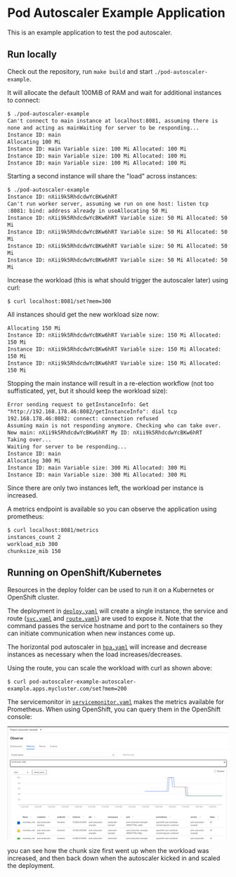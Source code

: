 # Pod Autoscaler Example Application

This is an example application to test the pod autoscaler.

## Run locally

Check out the repository, run `make build` and start `./pod-autoscaler-example`.

It will allocate the default 100MiB of RAM and wait for additional instances to connect:

```
$ ./pod-autoscaler-example 
Can't connect to main instance at localhost:8081, assuming there is none and acting as mainWaiting for server to be responding...
Instance ID: main
Allocating 100 Mi
Instance ID: main Variable size: 100 Mi Allocated: 100 Mi
Instance ID: main Variable size: 100 Mi Allocated: 100 Mi
Instance ID: main Variable size: 100 Mi Allocated: 100 Mi
```

Starting a second instance will share the "load" across instances:

```
$ ./pod-autoscaler-example 
Instance ID: nXii9k5RhdcdwYcBKw6hRT
Can't run worker server, assuming we run on one host: listen tcp :8081: bind: address already in useAllocating 50 Mi
Instance ID: nXii9k5RhdcdwYcBKw6hRT Variable size: 50 Mi Allocated: 50 Mi
Instance ID: nXii9k5RhdcdwYcBKw6hRT Variable size: 50 Mi Allocated: 50 Mi
Instance ID: nXii9k5RhdcdwYcBKw6hRT Variable size: 50 Mi Allocated: 50 Mi
Instance ID: nXii9k5RhdcdwYcBKw6hRT Variable size: 50 Mi Allocated: 50 Mi
```

Increase the workload (this is what should trigger the autoscaler later) using curl:

```
$ curl localhost:8081/set?mem=300
```

All instances should get the new workload size now:

```
Allocating 150 Mi
Instance ID: nXii9k5RhdcdwYcBKw6hRT Variable size: 150 Mi Allocated: 150 Mi
Instance ID: nXii9k5RhdcdwYcBKw6hRT Variable size: 150 Mi Allocated: 150 Mi
Instance ID: nXii9k5RhdcdwYcBKw6hRT Variable size: 150 Mi Allocated: 150 Mi
```

Stopping the main instance will result in a re-election workflow (not too suffisticated, yet, but it should keep the workload size):

```
Error sending request to getInstanceInfo: Get "http://192.168.178.46:8082/getInstanceInfo": dial tcp 192.168.178.46:8082: connect: connection refused
Assuming main is not responding anymore. Checking who can take over.
New main: nXii9k5RhdcdwYcBKw6hRT My ID: nXii9k5RhdcdwYcBKw6hRT
Taking over...
Waiting for server to be responding...
Instance ID: main
Allocating 300 Mi
Instance ID: main Variable size: 300 Mi Allocated: 300 Mi
Instance ID: main Variable size: 300 Mi Allocated: 300 Mi
```

Since there are only two instances left, the workload per instance is increased.

A metrics endpoint is available so you can observe the application using prometheus:

```
$ curl localhost:8081/metrics
instances_count 2
workload_mib 300
chunksize_mib 150
```

## Running on OpenShift/Kubernetes

Resources in the deploy folder can be used to run it on a Kubernetes or OpenShift cluster.

The deployment in [`deploy.yaml`](deploy/deploy.yaml) will create a single instance, the service and route ([`svc.yaml`](deploy/svc.yaml) and [`route.yaml`](deploy/route.yaml)) are used to expose it.
Note that the command passes the service hostname and port to the containers so they can initiate communication when new instances come up.

The horizontal pod autoscaler in [`hpa.yaml`](deploy/hpa.yaml) will increase and decrease instances as necessary when the load increases/decreases.

Using the route, you can scale the workload with curl as shown above:

```
$ curl pod-autoscaler-example-autoscaler-example.apps.mycluster.com/set?mem=200
```

The servicemonitor in [`servicemonitor.yaml`](deploy/servicemonitor.yaml) makes the metrics available for Prometheus.
When using OpenShift, you can query them in the OpenShift console:

![Observing chunk size](doc/img/metrics.png)

you can see how the chunk size first went up when the workload was increased, and then back down when the autoscaler kicked in and scaled the deployment.
